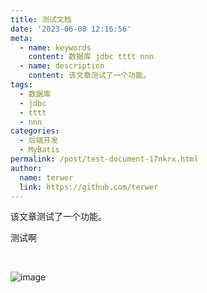 ```yaml
---
title: 测试文档
date: '2023-06-08 12:16:56'
meta:
  - name: keywords
    content: 数据库 jdbc tttt nnn
  - name: description
    content: 该文章测试了一个功能。
tags:
  - 数据库
  - jdbc
  - tttt
  - nnn
categories:
  - 后端开发
  - MyBatis
permalink: /post/test-document-17nkrx.html
author:
  name: terwer
  link: https://github.com/terwer
---
```

该文章测试了一个功能。

<!-- more -->




测试啊

‍

​![image](https://img1.terwer.space/api/public/202311051358976.png)​
